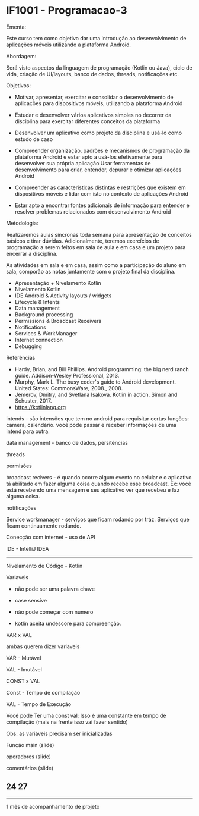 # IF1001 - Programacao-3

Ementa:

Este curso tem como objetivo dar uma introdução ao desenvolvimento de aplicações móveis utilizando a plataforma Android.

Abordagem:

Será visto aspectos da linguagem de programação (Kotlin ou Java), ciclo de vida, criação de UI/layouts, banco de dados, threads, notificações etc.

Objetivos:

- Motivar, apresentar, exercitar e consolidar o desenvolvimento de aplicações para dispositivos móveis, utilizando a plataforma Android

- Estudar e desenvolver vários aplicativos simples no decorrer da disciplina para exercitar diferentes conceitos da plataforma

- Desenvolver um aplicativo como projeto da disciplina e usá-lo como estudo de caso

- Compreender organização, padrões e mecanismos de programação da plataforma Android e estar apto a usá-los efetivamente para desenvolver sua própria aplicação
Usar ferramentas de desenvolvimento para criar, entender, depurar e otimizar aplicações Android

- Compreender as características distintas e restrições que existem em dispositivos móveis e lidar com isto no contexto de aplicações Android

- Estar apto a encontrar fontes adicionais de informação para entender e resolver problemas relacionados com desenvolvimento Android

Metodologia:

Realizaremos aulas síncronas toda semana para apresentação de conceitos básicos e tirar dúvidas. Adicionalmente, teremos exercícios de programação a serem feitos em sala de aula e em casa e um projeto para encerrar a disciplina.

As atividades em sala e em casa, assim como a participação do aluno em sala, comporão as notas juntamente com o projeto final da disciplina.

- Apresentação + Nivelamento Kotlin
- Nivelamento Kotlin
- IDE Android & Activity layouts / widgets
- Lifecycle & Intents
- Data management
- Background processing
- Permissions & Broadcast Receivers
- Notifications
- Services & WorkManager
- Internet connection
- Debugging

Referências

- Hardy, Brian, and Bill Phillips. Android programming: the big nerd ranch guide. Addison-Wesley Professional, 2013.
- Murphy, Mark L. The busy coder's guide to Android development. United States: CommonsWare, 2008., 2008.
- Jemerov, Dmitry, and Svetlana Isakova. Kotlin in action. Simon and Schuster, 2017.
- https://kotlinlang.org


intends - são intensões que tem no android para requisitar certas funções: camera, calendário. você pode passar e receber informações de uma intend para outra.

data management - banco de dados, persitências

threads 

permisões

broadcast recivers - é quando ocorre algum evento no celular e o aplicativo tá abilitado em fazer alguma coisa quando recebe esse broadcast.
Ex: você está recebendo uma mensagem e seu aplicativo ver que recebeu e faz alguma coisa.

notificações

Service workmanager - serviços que ficam rodando por tráz. Serviços que ficam continuamente rodando.

Conecção com internet - uso de API


IDE - IntelliJ IDEA

--------------------

Nivelamento de Código - Kotlin

Variaveis

- não pode ser uma palavra chave
- case sensive
- não pode começar com numero

- kotlin aceita undescore para compreenção.

VAR x VAL 

ambas querem dizer variaveis

VAR - Mutável

VAL - Imutável 


CONST x VAL

Const - Tempo de compilação

VAL - Tempo de Execução

Você pode Ter uma const val: Isso é uma constante em tempo de compilação
(mais na frente isso vai fazer sentido)

Obs: as variáveis precisam ser inicializadas

Função main
(slide)

operadores
(slide)

comentários
(slide)

24 27
-----------------
<!--
Ideia de Aplicativo

Conectar os Hostels do estado e facilite as pessoas a fazer muchião com baixo custo e a pouco custo.

O app terá rotas pré-feitas

você coloca o início e destino ou o nome da cidade.

Ideias
- Só entra no app com convite

Reflexões:
- Qual é o foco que se dá em uma viagem. (são as experiências)
- pode ser que a idéia é que os hostels e as pessoas indiquem os pontos turiticos e os eventos.
- Objetivo: Trazer vida e magia/encanto para as pessoas.


7:33
--->
------------------------

1 mês de acompanhamento de projeto
